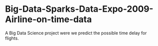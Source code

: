 # Big-Data-Sparks-Data-Expo-2009-Airline-on-time-data
A Big Data Science project were we predict the possible time delay for flights.
